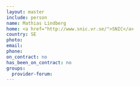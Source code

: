 ```yaml
---
layout: master
include: person
name: Mathias Lindberg
home: <a href="http://www.snic.vr.se/">SNIC</a>
country: SE
photo:
email:
phone:
on_contract: no
has_been_on_contract: no
groups:
  provider-forum:
---
```

